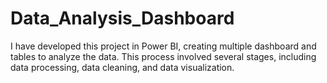 # Data_Analysis_Dashboard
I have developed this project in Power BI, creating multiple dashboard and tables to analyze the data. This process involved several stages, including data processing, data cleaning, and data visualization.
